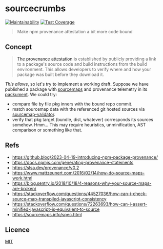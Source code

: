 # sourcecrumbs
[![Maintainability](https://api.codeclimate.com/v1/badges/b3da59ab8038c43530e6/maintainability)](https://codeclimate.com/github/qiwi/sourcecrumbs/maintainability)
[![Test Coverage](https://api.codeclimate.com/v1/badges/b3da59ab8038c43530e6/test_coverage)](https://codeclimate.com/github/qiwi/sourcecrumbs/test_coverage)
> Make npm provenance attestation a bit more code bound

## Concept
> [The provenance attestation](https://docs.npmjs.com/generating-provenance-statements) is established by publicly providing a link to a package's source code and build instructions from the build environment. This allows developers to verify where and how your package was built before they download it.

_This allows_, so let's try to implement a working draft. Suppose we have published a package with [sourcemaps](https://sourcemaps.info/spec.html) and provenance telemetry in its [packument](https://github.com/npm/registry/blob/master/docs/responses/package-metadata.md).
We could try:
* compare file by file pkg inners with the bound repo commit.
* match sourcemap data with the referenced git hosted sources via [sourcemap-validator](https://www.npmjs.com/package/sourcemap-validator).
* verify that pkg target (bundle, dist, whatever) corresponds its sources somehow. Hmm... This may require heuristics, unminification, AST comparison or something like that.

## Refs
* https://github.blog/2023-04-19-introducing-npm-package-provenance/
* https://docs.npmjs.com/generating-provenance-statements
* https://slsa.dev/provenance/v0.2
* https://www.mattzeunert.com/2016/02/14/how-do-source-maps-work.html
* https://blog.sentry.io/2018/10/18/4-reasons-why-your-source-maps-are-broken/
* https://stackoverflow.com/questions/44527036/how-can-i-check-source-map-transpiled-javascript-consistency
* https://stackoverflow.com/questions/72263693/how-can-i-assert-minified-javascript-is-equivalent-to-source
* https://sourcemaps.info/spec.html

## Licence
[MIT](./LICENSE)
